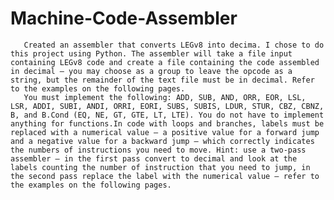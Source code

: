 # Machine-Code-Assembler
       Created an assembler that converts LEGv8 into decima. I chose to do this project using Python. The assembler will take a file input containing LEGv8 code and create a file containing the code assembled in decimal – you may choose as a group to leave the opcode as a string, but the remainder of the text file must be in decimal. Refer to the examples on the following pages.
       You must implement the following: ADD, SUB, AND, ORR, EOR, LSL, LSR, ADDI, SUBI, ANDI, ORRI, EORI, SUBS, SUBIS, LDUR, STUR, CBZ, CBNZ, B, and B.Cond (EQ, NE, GT, GTE, LT, LTE). You do not have to implement anything for functions.In code with loops and branches, labels must be replaced with a numerical value – a positive value for a forward jump and a negative value for a backward jump – which correctly indicates the numbers of instructions you need to move. Hint: use a two-pass assembler – in the first pass convert to decimal and look at the labels counting the number of instruction that you need to jump, in the second pass replace the label with the numerical value – refer to the examples on the following pages.
